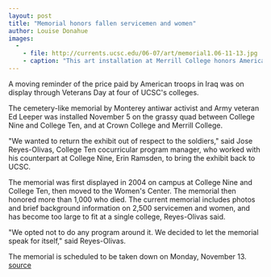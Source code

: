 ```yaml
---
layout: post
title: "Memorial honors fallen servicemen and women"
author: Louise Donahue
images:
  -
    - file: http://currents.ucsc.edu/06-07/art/memorial1.06-11-13.jpg
    - caption: "This art installation at Merrill College honors American troops who lost their lives in the Iraq war. Photo: Louise Donahue"
---
```


A moving reminder of the price paid by American troops in Iraq was on display through Veterans Day at four of UCSC's colleges.

The cemetery-like memorial by Monterey antiwar activist and Army veteran Ed Leeper was installed November 5 on the grassy quad between College Nine and College Ten, and at Crown College and Merrill College.

"We wanted to return the exhibit out of respect to the soldiers," said Jose Reyes-Olivas, College Ten cocurricular program manager, who worked with his counterpart at College Nine, Erin Ramsden, to bring the exhibit back to UCSC.

The memorial was first displayed in 2004 on campus at College Nine and College Ten, then moved to the Women's Center. The memorial then honored more than 1,000 who died. The current memorial includes photos and brief background information on 2,500 servicemen and women, and has become too large to fit at a single college, Reyes-Olivas said.

"We opted not to do any program around it. We decided to let the memorial speak for itself," said Reyes-Olivas.  
  
The memorial is scheduled to be taken down on Monday, November 13.
[source](http://www1.ucsc.edu/currents/06-07/11-13/memorial.asp "Permalink to memorial")
